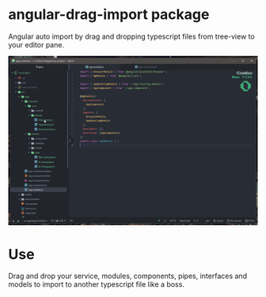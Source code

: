 
# angular-drag-import package

Angular auto import by drag and dropping typescript files from tree-view to your editor pane.

![A screenshot of your package](./playback.gif)

# Use

Drag and drop your service, modules, components, pipes, interfaces and models to import to another typescript file like a boss.
